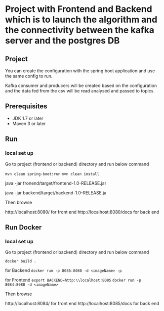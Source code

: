 # Project with Frontend and Backend which is to launch the algorithm and the connectivity between the kafka server and the postgres DB

## Project
You can create the configuration with the spring boot application and use the same config to run.

Kafka consumer and producers will be created based on the configuration and the data fed from the csv will be read analysed and passed to topics. 

## Prerequisites

- JDK 1.7 or later
- Maven 3 or later

## Run
### local set up
Go to project (frontend or backend) directory and run below command

```mvn clean spring-boot:run```
```mvn clean install```

java -jar fronend/target/frontend-1.0-RELEASE.jar

java -jar backend/target/backend-1.0-RELEASE.ja

Then browse

http://localhost:8080/ for front end
http://localhost:8080/docs for back end

## Run Docker
### local set up
Go to project (frontend or backend) directory and run below command

```docker build .```

for Backend
```docker run -p 8085:8080 -d <imageName> -p```


for Frontend
```export BACKEND=http:\\localhost:8085```
```docker run -p 8084:8080 -d <imageName>```

Then browse

http://localhost:8084/ for front end
http://localhost:8085/docs for back end
